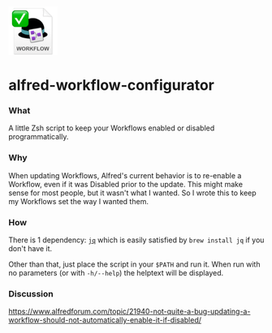 <img src="./icon.png" width="96" />

# alfred-workflow-configurator

### What

A little Zsh script to keep your Workflows enabled or disabled programmatically.

### Why

When updating Workflows, Alfred's current behavior is to re-enable a Workflow, even if it was Disabled prior to the update. This might make sense for most people, but it wasn't what I wanted. So I wrote this to keep my Workflows set the way I wanted them. 

### How

There is 1 dependency: [`jq`](https://jqlang.github.io/jq/) which is easily satisfied by `brew install jq` if you don't have it.

Other than that, just place the script in your `$PATH` and run it. When run with no parameters (or with `-h/--help`) the helptext will be displayed.

### Discussion

https://www.alfredforum.com/topic/21940-not-quite-a-bug-updating-a-workflow-should-not-automatically-enable-it-if-disabled/
